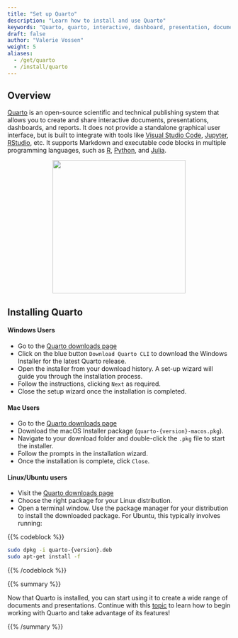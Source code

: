 ```yaml
---
title: "Set up Quarto"
description: "Learn how to install and use Quarto"
keywords: "Quarto, quarto, interactive, dashboard, presentation, document, markdown, set-up, install, guide, command line, interface, tool, command line interface, CLI"
draft: false
author: "Valerie Vossen"
weight: 5
aliases:
  - /get/quarto
  - /install/quarto
---
```


## Overview

[Quarto](https://quarto.org/) is an open-source scientific and technical publishing system that allows you to create and share interactive documents, presentations, dashboards, and reports. It does not provide a standalone graphical user interface, but is built to integrate with tools like [Visual Studio Code](/topics/computer-setup/software-installation/ide/vscode/), [Jupyter](https://jupyter.org/), [RStudio](/topics/computer-setup/software-installation/rstudio/r/), etc. It supports Markdown and executable code blocks in multiple programming languages, such as [R](/topics/computer-setup/software-installation/rstudio/getting-started-with-r-overview/), [Python](/topics/computer-setup/software-installation/python/python/), and [Julia](/topics/computer-setup/software-installation/matlab/julia/).

<p align = "center">
<img src = "../images/quarto-logo.png" width="300">
</p>

## Installing Quarto

#### Windows Users

- Go to the [Quarto downloads page](https://quarto.org/docs/get-started/)
- Click on the blue button `Download Quarto CLI` to download the Windows Installer for the latest Quarto release. 
- Open the installer from your download history. A set-up wizard will guide you through the installation process.
- Follow the instructions, clicking `Next` as required.
- Close the setup wizard once the installation is completed. 

#### Mac Users

- Go to the [Quarto downloads page](https://quarto.org/docs/get-started/)
- Download the macOS Installer package (`quarto-{version}-macos.pkg`).
- Navigate to your download folder and double-click the `.pkg` file to start the installer. 
- Follow the prompts in the installation wizard. 
- Once the installation is complete, click `Close`.


#### Linux/Ubuntu users

- Visit the [Quarto downloads page](https://quarto.org/docs/get-started/)
- Choose the right package for your Linux distribution. 
- Open a terminal window. Use the package manager for your distribution to install the downloaded package. For Ubuntu, this typically involves running:

{{% codeblock %}}
```bash
sudo dpkg -i quarto-{version}.deb
sudo apt-get install -f
```
{{% /codeblock %}}


{{% summary %}}

Now that Quarto is installed, you can start using it to create a wide range of documents and presentations. Continue with this [topic](/topics/collaborate-share/share-your-work/content-creation/quarto-use/) to learn how to begin working with Quarto and take advantage of its features!

{{% /summary %}}

